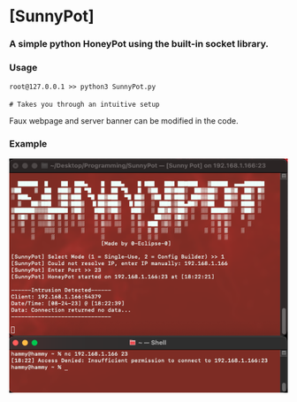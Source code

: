# [SunnyPot]
### A simple python HoneyPot using the built-in socket library.

### Usage
```
root@127.0.0.1 >> python3 SunnyPot.py

# Takes you through an intuitive setup
```
Faux webpage and server banner can be modified in the code.

### Example
![](https://github.com/0-Eclipse-0/SunnyPot/blob/version-1/docs/example.png)
